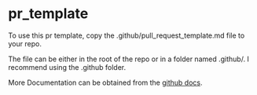# pr_template
To use this pr template, copy the .github/pull_request_template.md file to your repo.  

The file can be either in the root of the repo or in a folder named .github/.  I recommend using the .github folder.

More Documentation can be obtained from the [github docs](https://docs.github.com/en/communities/using-templates-to-encourage-useful-issues-and-pull-requests/creating-a-pull-request-template-for-your-repository).
